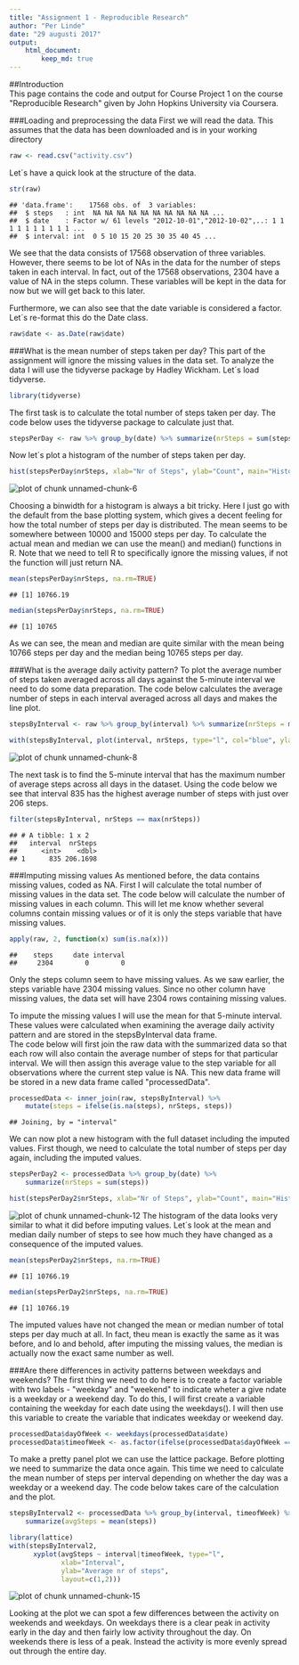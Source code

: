 ```yaml
---
title: "Assignment 1 - Reproducible Research"
author: "Per Linde"
date: "29 augusti 2017"
output: 
    html_document:
        keep_md: true
---
```




##Introduction  
This page contains the code and output for Course Project 1 on the course "Reproducible Research" given by John Hopkins University via Coursera.

###Loading and preprocessing the data
First we will read the data. This assumes that the data has been downloaded and is in your working directory

```r
raw <- read.csv("activity.csv")
```

Let´s have a quick look at the structure of the data.

```r
str(raw)
```

```
## 'data.frame':	17568 obs. of  3 variables:
##  $ steps   : int  NA NA NA NA NA NA NA NA NA NA ...
##  $ date    : Factor w/ 61 levels "2012-10-01","2012-10-02",..: 1 1 1 1 1 1 1 1 1 1 ...
##  $ interval: int  0 5 10 15 20 25 30 35 40 45 ...
```
We see that the data consists of 17568 observation of three variables.  However, there seems to be lot of NAs in the data for the number of steps taken in each interval. In fact, out of the 17568 observations, 2304 have a value of NA in the steps column. These variables will be kept in the data for now but we will get back to this later.  

Furthermore, we can also see that the date variable is considered a factor. Let´s re-format this do the Date class.

```r
raw$date <- as.Date(raw$date)
```


###What is the mean number of steps taken per day?
This part of the assignment will ignore the missing values in the data set. To analyze the data I will use the tidyverse package by Hadley Wickham. Let´s load tidyverse.

```r
library(tidyverse)
```
The first task is to calculate the total number of steps taken per day. The code below uses the tidyverse package to calculate just that. 

```r
stepsPerDay <- raw %>% group_by(date) %>% summarize(nrSteps = sum(steps))
```
Now let´s plot a histogram of the number of steps taken per day.

```r
hist(stepsPerDay$nrSteps, xlab="Nr of Steps", ylab="Count", main="Histogram of total number of steps per day")
```

![plot of chunk unnamed-chunk-6](figure/unnamed-chunk-6-1.png)
  
Choosing a binwidth for a histogram is always a bit tricky. Here I just go with the default from the base plotting system, which gives a decent feeling for how the total number of steps per day is distributed. The mean seems to be somewhere between 10000 and 15000 steps per day. To calculate the actual mean and median we can use the mean() and median() functions in R. Note that we need to tell R to specifically ignore the missing values, if not the function will just return NA.

```r
mean(stepsPerDay$nrSteps, na.rm=TRUE)
```

```
## [1] 10766.19
```

```r
median(stepsPerDay$nrSteps, na.rm=TRUE)
```

```
## [1] 10765
```
As we can see, the mean and median are quite similar with the mean being 10766 steps per day and the median being 10765 steps per day.  

###What is the average daily activity pattern?
To plot the average number of steps taken averaged across all days against the 5-minute interval we need to do some data preparation. The code below calculates the average number of steps in each interval averaged across all days and makes the line plot.

```r
stepsByInterval <- raw %>% group_by(interval) %>% summarize(nrSteps = mean(steps, na.rm=TRUE))

with(stepsByInterval, plot(interval, nrSteps, type="l", col="blue", ylab="Avg number of steps", xlab="Interval", main="Daily Activity Pattern"))
```

![plot of chunk unnamed-chunk-8](figure/unnamed-chunk-8-1.png)
  
The next task is to find the 5-minute interval that has the maximum number of average steps across all days in the dataset. Using the code below we see that interval 835 has the highest average number of steps with just over 206 steps. 

```r
filter(stepsByInterval, nrSteps == max(nrSteps))
```

```
## # A tibble: 1 x 2
##   interval  nrSteps
##      <int>    <dbl>
## 1      835 206.1698
```
  
  
###Imputing missing values
As mentioned before, the data contains missing values, coded as NA. First I will calculate the total number of missing values in the data set. The code below will calculate the number of missing values in each column. This will let me know whether several columns contain missing values or of it is only the steps variable that have missing values.

```r
apply(raw, 2, function(x) sum(is.na(x)))
```

```
##    steps     date interval 
##     2304        0        0
```
Only the steps column seem to have missing values. As we saw earlier, the steps variable have 2304 missing values. Since no other column have missing values, the data set will have 2304 rows containing missing values.
  
To impute the missing values I will use the mean for that 5-minute interval. 
These values were calculated when examining the average daily activity pattern and are stored in the stepsByInterval data frame.  
The code below will first join the raw data with the summarized data so that each row will also contain the average number of steps for that particular interval. We will then assign this average value to the step variable for all observations where the current step value is NA. This new data frame will be stored in a new data frame called "processedData".

```r
processedData <- inner_join(raw, stepsByInterval) %>% 
    mutate(steps = ifelse(is.na(steps), nrSteps, steps))
```

```
## Joining, by = "interval"
```
We can now plot a new histogram with the full dataset including the imputed values. First though, we need to calculate the total number of steps per day again, including the imputed values. 

```r
stepsPerDay2 <- processedData %>% group_by(date) %>% 
    summarize(nrSteps = sum(steps))

hist(stepsPerDay2$nrSteps, xlab="Nr of Steps", ylab="Count", main="Histogram of total number of steps per day - Including imputed values")
```

![plot of chunk unnamed-chunk-12](figure/unnamed-chunk-12-1.png)
The histogram of the data looks very similar to what it did before imputing values. Let´s look at the mean and median daily number of steps to see how much they have changed as a consequence of the imputed values.

```r
mean(stepsPerDay2$nrSteps, na.rm=TRUE)
```

```
## [1] 10766.19
```

```r
median(stepsPerDay2$nrSteps, na.rm=TRUE)
```

```
## [1] 10766.19
```
The imputed values have not changed the mean or median number of total steps per day much at all. In fact, theu mean is exactly the same as it was before, and lo and behold, after imputing the missing values, the median is actually now the exact same number as well.  

###Are there differences in activity patterns between weekdays and weekends?
The first thing we need to do here is to create a factor variable with two labels - "weekday" and "weekend" to indicate wheter a give ndate is a weekday or a weekend day. To do this, I will first create a variable containing the weekday for each date using the weekdays(). I will then use this variable to create the variable that indicates weekday or weekend day.

```r
processedData$dayOfWeek <- weekdays(processedData$date)
processedData$timeofWeek <- as.factor(ifelse(processedData$dayOfWeek == "lördag" | processedData$dayOfWeek == "söndag", "weekend", "weekday"))
```
  
To make a pretty panel plot we can use the lattice package. Before plotting we need to summarize the data once again. This time we need to calculate the mean number of steps per interval depending on whether the day was a weekday or a weekend day. The code below takes care of the calculation and the plot.


```r
stepsByInterval2 <- processedData %>% group_by(interval, timeofWeek) %>%
    summarize(avgSteps = mean(steps))

library(lattice)
with(stepsByInterval2, 
      xyplot(avgSteps ~ interval|timeofWeek, type="l",
             xlab="Interval",
             ylab="Average nr of steps",
             layout=c(1,2)))
```

![plot of chunk unnamed-chunk-15](figure/unnamed-chunk-15-1.png)
  
Looking at the plot we can spot a few differences between the activity on weekends and weekdays. On weekdays there is a clear peak in activity early in the day and then fairly low activity throughout the day. On weekends there is less of a peak. Instead the activity is more evenly spread out through the entire day.
